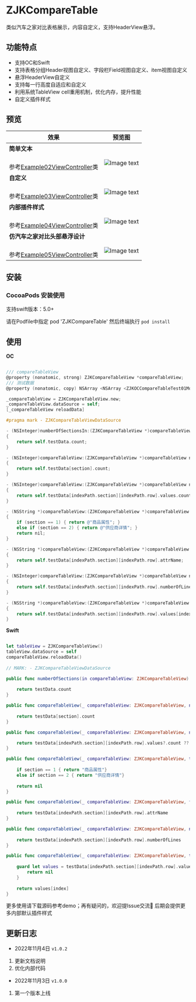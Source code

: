# ZJKCompareTable
类似汽车之家对比表格展示，内容自定义，支持HeaderView悬浮。

## 功能特点

- 支持OC和Swift
- 支持表格分组Header视图自定义、字段栏Field视图自定义、item视图自定义
- 悬浮HeaderView自定义
- 支持每一行高度自适应和自定义
- 利用系统TableView cell重用机制，优化内存，提升性能
- 自定义插件样式

## 预览

| 效果  | 预览图 |
|-------|-------|
| **简单文本**
    <br/>参考[Example02ViewController](https://github.com/fanlilinSaber/ZJKCompareTable/blob/master/ZJKCompareTable%20IOS%20Example/比价表格展示Swift/Example02ViewController.swift)类 | ![Image text](https://github.com/fanlilinSaber/ZJKExampleImages/blob/main/ZJKCompareTable/001.gif) | 
| **自定义**
    <br/>参考[Example03ViewController](https://github.com/fanlilinSaber/ZJKCompareTable/blob/master/ZJKCompareTable%20IOS%20Example/比价表格展示Swift/Example03ViewController.swift)类 | ![Image text](https://github.com/fanlilinSaber/ZJKExampleImages/blob/main/ZJKCompareTable/002.gif) | 
| **内部插件样式**
    <br/>参考[Example04ViewController](https://github.com/fanlilinSaber/ZJKCompareTable/blob/master/ZJKCompareTable%20IOS%20Example/比价表格展示Swift/Example04ViewController.swift)类 | ![Image text](https://github.com/fanlilinSaber/ZJKExampleImages/blob/main/ZJKCompareTable/003.gif) |
| **仿汽车之家对比头部悬浮设计**
    <br/>参考[Example05ViewController](https://github.com/fanlilinSaber/ZJKCompareTable/blob/master/ZJKCompareTable%20IOS%20Example/比价表格展示Swift/Example04ViewController.swift)类 | ![Image text](https://github.com/fanlilinSaber/ZJKExampleImages/blob/main/ZJKCompareTable/004.gif) |


## 安装

### CocoaPods 安装使用

支持swift版本：5.0+

请在Podfile中指定
pod 'ZJKCompareTable'
然后终端执行 `pod install`

## 使用

**OC**
```Objective-C

/// compareTableView
@property (nonatomic, strong) ZJKCompareTableView *compareTableView;
/// 测试数据
@property (nonatomic, copy) NSArray <NSArray <ZJKOCCompareTableTest01Model *>*>*testData;

_compareTableView = ZJKCompareTableView.new;
_compareTableView.dataSource = self;
[_compareTableView reloadData]

#pragma mark - ZJKCompareTableViewDataSource

- (NSInteger)numberOfSectionsIn:(ZJKCompareTableView *)compareTableView
{
    return self.testData.count;
}

- (NSInteger)compareTableView:(ZJKCompareTableView *)compareTableView numberOfRowsInSection:(NSInteger)section
{
    return self.testData[section].count;
}

- (NSInteger)compareTableView:(ZJKCompareTableView *)compareTableView numberOfItemsAt:(NSIndexPath *)indexPath
{
    return self.testData[indexPath.section][indexPath.row].values.count;
}

- (NSString *)compareTableView:(ZJKCompareTableView *)compareTableView titleForHeaderInSection:(NSInteger)section
{
    if (section == 1) { return @"商品属性"; }
    else if (section == 2) { return @"供应商详情"; }
    return nil;
}

- (NSString *)compareTableView:(ZJKCompareTableView *)compareTableView fieldNameForRowAt:(NSIndexPath *)indexPath
{
    return self.testData[indexPath.section][indexPath.row].attrName;
}

- (NSInteger)compareTableView:(ZJKCompareTableView *)compareTableView numberOfLinesForRowAt:(NSIndexPath *)indexPath
{
    return self.testData[indexPath.section][indexPath.row].numberOfLines;
}

- (NSString *)compareTableView:(ZJKCompareTableView *)compareTableView textForItemAt:(NSIndexPath *)indexPath to:(NSInteger)index
{
    return self.testData[indexPath.section][indexPath.row].values[index];
}

```

**Swift**
```Swift

let tableView = ZJKCompareTableView()
tableView.dataSource = self
compareTableView.reloadData()
        
// MARK: - ZJKCompareTableViewDataSource

public func numberOfSections(in compareTableView: ZJKCompareTableView) -> Int {
    
    return testData.count
}

public func compareTableView(_ compareTableView: ZJKCompareTableView, numberOfRowsInSection section: Int) -> Int {
    
    return testData[section].count
}

public func compareTableView(_ compareTableView: ZJKCompareTableView, numberOfItemsAt indexPath: IndexPath) -> Int {

    return testData[indexPath.section][indexPath.row].values?.count ?? 0
}

public func compareTableView(_ compareTableView: ZJKCompareTableView, titleForHeaderInSection section: Int) -> String? {
    
    if section == 1 { return "商品属性"}
    else if section == 2 { return "供应商详情"}
    
    return nil
}

public func compareTableView(_ compareTableView: ZJKCompareTableView, fieldNameForRowAt indexPath: IndexPath) -> String? {
    
    return testData[indexPath.section][indexPath.row].attrName
}

public func compareTableView(_ compareTableView: ZJKCompareTableView, numberOfLinesForRowAt indexPath: IndexPath) -> Int {
    
    return testData[indexPath.section][indexPath.row].numberOfLines
}

public func compareTableView(_ compareTableView: ZJKCompareTableView, textForItemAt indexPath: IndexPath, to index: Int) -> String? {
    
    guard let values = testData[indexPath.section][indexPath.row].values else {
        return nil
    }
    
    return values[index]
}

```
更多使用请下载源码参考demo；再有疑问的，欢迎提Issue交流🤝
后期会提供更多内部默认插件样式

## 更新日志

* 2022年11月4日 `v1.0.2`
1. 更新文档说明
2. 优化内部代码

* 2022年11月3日 `v1.0.0`
1. 第一个版本上线
